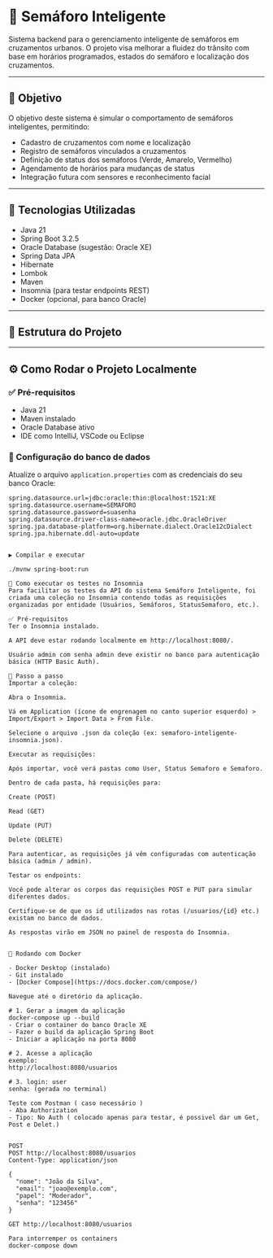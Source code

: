 # 🚦 Semáforo Inteligente

Sistema backend para o gerenciamento inteligente de semáforos em cruzamentos urbanos. O projeto visa melhorar a fluidez do trânsito com base em horários programados, estados do semáforo e localização dos cruzamentos.

---

## 📌 Objetivo

O objetivo deste sistema é simular o comportamento de semáforos inteligentes, permitindo:

- Cadastro de cruzamentos com nome e localização
- Registro de semáforos vinculados a cruzamentos
- Definição de status dos semáforos (Verde, Amarelo, Vermelho)
- Agendamento de horários para mudanças de status
- Integração futura com sensores e reconhecimento facial

---

## 🧰 Tecnologias Utilizadas

- Java 21  
- Spring Boot 3.2.5  
- Oracle Database (sugestão: Oracle XE)  
- Spring Data JPA  
- Hibernate  
- Lombok  
- Maven  
- Insomnia (para testar endpoints REST)  
- Docker (opcional, para banco Oracle)

---

## 📁 Estrutura do Projeto


---

## ⚙️ Como Rodar o Projeto Localmente

### ✅ Pré-requisitos

- Java 21
- Maven instalado
- Oracle Database ativo
- IDE como IntelliJ, VSCode ou Eclipse

### 🔧 Configuração do banco de dados

Atualize o arquivo `application.properties` com as credenciais do seu banco Oracle:

```properties
spring.datasource.url=jdbc:oracle:thin:@localhost:1521:XE
spring.datasource.username=SEMAFORO
spring.datasource.password=suasenha
spring.datasource.driver-class-name=oracle.jdbc.OracleDriver
spring.jpa.database-platform=org.hibernate.dialect.Oracle12cDialect
spring.jpa.hibernate.ddl-auto=update


▶ Compilar e executar

./mvnw spring-boot:run

🧪 Como executar os testes no Insomnia
Para facilitar os testes da API do sistema Semáforo Inteligente, foi criada uma coleção no Insomnia contendo todas as requisições organizadas por entidade (Usuários, Semáforos, StatusSemaforo, etc.).

✅ Pré-requisitos
Ter o Insomnia instalado.

A API deve estar rodando localmente em http://localhost:8080/.

Usuário admin com senha admin deve existir no banco para autenticação básica (HTTP Basic Auth).

🚀 Passo a passo
Importar a coleção:

Abra o Insomnia.

Vá em Application (ícone de engrenagem no canto superior esquerdo) > Import/Export > Import Data > From File.

Selecione o arquivo .json da coleção (ex: semaforo-inteligente-insomnia.json).

Executar as requisições:

Após importar, você verá pastas como User, Status Semaforo e Semaforo.

Dentro de cada pasta, há requisições para:

Create (POST)

Read (GET)

Update (PUT)

Delete (DELETE)

Para autenticar, as requisições já vêm configuradas com autenticação básica (admin / admin).

Testar os endpoints:

Você pode alterar os corpos das requisições POST e PUT para simular diferentes dados.

Certifique-se de que os id utilizados nas rotas (/usuarios/{id} etc.) existam no banco de dados.

As respostas virão em JSON no painel de resposta do Insomnia.


🐳 Rodando com Docker 

- Docker Desktop (instalado)
- Git instalado
- [Docker Compose](https://docs.docker.com/compose/)

Navegue até o diretório da aplicação.

# 1. Gerar a imagem da aplicação
docker-compose up --build
- Criar o container do banco Oracle XE
- Fazer o build da aplicação Spring Boot
- Iniciar a aplicação na porta 8080

# 2. Acesse a aplicação
exemplo:
http://localhost:8080/usuarios

# 3. login: user
senha: (gerada no terminal)

Teste com Postman ( caso necessário )
- Aba Authorization
- Tipo: No Auth ( colocado apenas para testar, é possivel dar um Get, Post e Delet.)


POST
POST http://localhost:8080/usuarios
Content-Type: application/json

{
  "nome": "João da Silva",
  "email": "joao@exemplo.com",
  "papel": "Moderador",
  "senha": "123456"
}

GET http://localhost:8080/usuarios

Para intorremper os containers
docker-compose down

